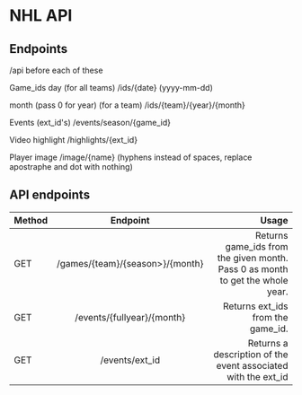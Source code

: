 # NHL API



## Endpoints

/api before each of these

Game_ids
day (for all teams)
/ids/{date} (yyyy-mm-dd)

month (pass 0 for year) (for a team)
/ids/{team}/{year}/{month}


Events (ext_id's)
/events/season/{game_id}

Video highlight
/highlights/{ext_id}

Player image
/image/{name} (hyphens instead of spaces, replace apostraphe and dot with nothing)




## API endpoints
| Method        | Endpoint           				| Usage  	|
| ------------- |:-------------:				| -------------:|
| GET	        | /games/{team}/{season>}/{month} | Returns game_ids from the given month. Pass 0 as month to get the whole year. |
| GET			| /events/{fullyear}/{month}    | Returns ext_ids from the game_id. |
| GET			| /events/ext_id				| Returns a description of the event associated with the ext_id